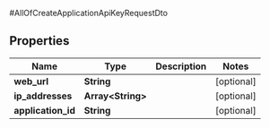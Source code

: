 #AllOfCreateApplicationApiKeyRequestDto

## Properties
Name | Type | Description | Notes
------------ | ------------- | ------------- | -------------
**web_url** | **String** |  | [optional] 
**ip_addresses** | **Array&lt;String&gt;** |  | [optional] 
**application_id** | **String** |  | [optional] 

